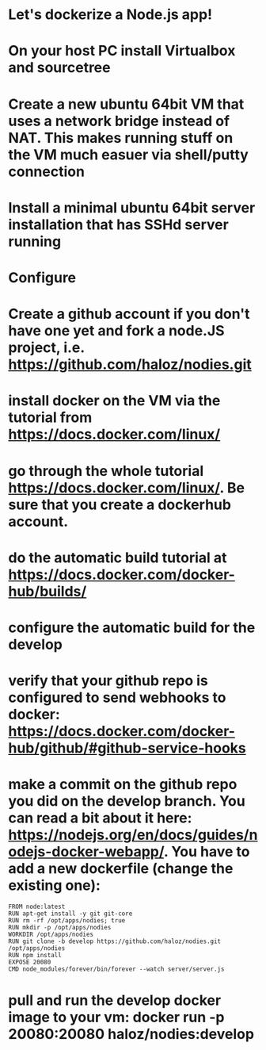 Let's dockerize a Node.js app!
================

# On your host PC install Virtualbox and sourcetree
# Create a new ubuntu 64bit VM that uses a network bridge instead of NAT. This makes running stuff on the VM much easuer via shell/putty connection
# Install a minimal ubuntu 64bit server installation that has SSHd server running
# Configure
# Create a github account if you don't have one yet and fork a node.JS project, i.e. https://github.com/haloz/nodies.git
# install docker on the VM via the tutorial from https://docs.docker.com/linux/
# go through the whole tutorial https://docs.docker.com/linux/. Be sure that you create a dockerhub account.
# do the automatic build tutorial at https://docs.docker.com/docker-hub/builds/
# configure the automatic build for the develop
# verify that your github repo is configured to send webhooks to docker: https://docs.docker.com/docker-hub/github/#github-service-hooks
# make a commit on the github repo you did on the develop branch. You can read a bit about it here: https://nodejs.org/en/docs/guides/nodejs-docker-webapp/. You have to add a new dockerfile (change the existing one):
```
FROM node:latest
RUN apt-get install -y git git-core
RUN rm -rf /opt/apps/nodies; true
RUN mkdir -p /opt/apps/nodies
WORKDIR /opt/apps/nodies
RUN git clone -b develop https://github.com/haloz/nodies.git /opt/apps/nodies
RUN npm install
EXPOSE 20080
CMD node_modules/forever/bin/forever --watch server/server.js
```

# pull and run the develop docker image to your vm: docker run -p 20080:20080 haloz/nodies:develop

